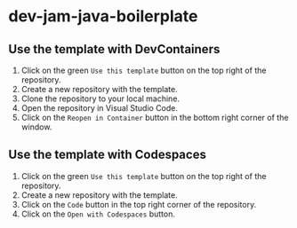 # dev-jam-java-boilerplate

## Use the template with DevContainers

1. Click on the green `Use this template` button on the top right of the repository.
2. Create a new repository with the template.
3. Clone the repository to your local machine.
4. Open the repository in Visual Studio Code.
5. Click on the `Reopen in Container` button in the bottom right corner of the window.

## Use the template with Codespaces

1. Click on the green `Use this template` button on the top right of the repository.
2. Create a new repository with the template.
3. Click on the `Code` button in the top right corner of the repository.
4. Click on the `Open with Codespaces` button.
